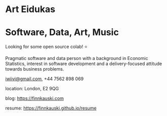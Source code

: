 # Art Eidukas

# Software, Data, Art, Music

Looking for some open source colab! ⭐

Pragmatic software and data person with a background in Economic Statistics,
interest in software development and a delivery-focused attitude towards
business problems.

iwiivi@gmail.com, +44 7562 898 069

location: London, E2 9QG

blog: https://finnkauski.com

resume: https://finnkauski.github.io/resume
